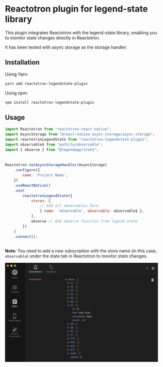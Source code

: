 # Reactotron plugin for legend-state library
This plugin integrates Reactotron with the legend-state library, enabling you to monitor state changes directly in Reactotron.

It has been tested with async storage as the storage handler.

## Installation

Using Yarn:
```bash
yarn add reactotron-legendstate-plugin
```

Using npm:
```bash
npm install reactotron-legendstate-plugin
```

## Usage

```javascript
import Reactotron from "reactotron-react-native";
import AsyncStorage from "@react-native-async-storage/async-storage";
import reactotronLegendState from "reactotron-legendstate-plugin";
import observable$ from "path/to/observable";
import { observe } from "@legendapp/state";


Reactotron.setAsyncStorageHandler(AsyncStorage) 
    .configure({
        name: 'Project Name',
    }) 
    .useReactNative() 
    .use(
        reactotronLegendState({
            stores: [
                // Add all observables here
                { name: 'observable', observable: observable$ },
            ],
            observe // Add observe function from legend-state
        })
    ) 
    .connect();
    
```

**Note:** You need to add a new subscription with the store name (in this case, `observable`) under the state tab in Reactotron to monitor state changes.

![Reactotron App](docs/reactotron-app.png)